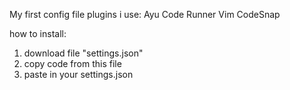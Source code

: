 My first config file
plugins i use:
Ayu
Code Runner
Vim
CodeSnap

how to install:
1. download file "settings.json"
2. copy code from this file
3. paste in your settings.json
